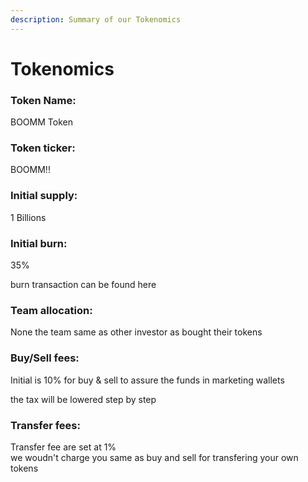 ```yaml
---
description: Summary of our Tokenomics
---
```


# Tokenomics



### **Token Name**:&#x20;

BOOMM Token

### **Token ticker**:

BOOMM!!

### **Initial supply:**&#x20;

1 Billions

### **Initial burn:**&#x20;

35%&#x20;

burn transaction can be found here&#x20;

### **Team allocation:**

None the team same as other investor as bought their tokens

### Buy/Sell fees:

Initial is 10% for buy & sell to assure the funds in marketing wallets&#x20;

the tax will be lowered step by step

### Transfer fees:

Transfer fee are set at 1% \
we woudn't charge you same as buy and sell for transfering your own tokens

